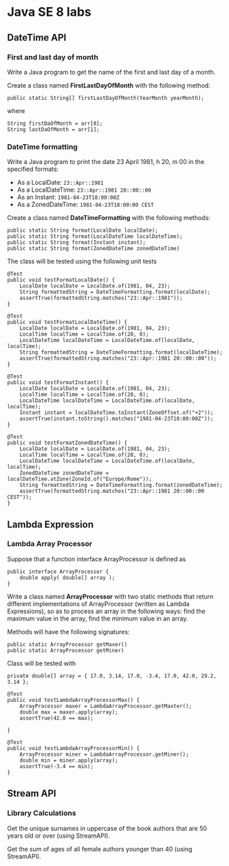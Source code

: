 # Java SE 8 labs
## DateTime API
### First and last day of month

Write a Java program to get the name of the first and last day of a month.

Create a class named **FirstLastDayOfMonth** with the following method:

```
public static String[] firstLastDayOfMonth(YearMonth yearMonth);
```
where

```
String firstDaOfMonth = arr[0];
String lastDaOfMonth = arr[1];
```


### DateTime formatting
Write a Java program to print the date 23 April 1981, h 20, m 00 in the specified formats:

- As a LocalDate: `23::Apr::1981`
- As a LocalDateTime: `23::Apr::1981 20::00::00`
- As an Instant: `1981-04-23T18:00:00Z`
- As a ZonedDateTime: `1981-04-23T18:00:00 CEST`

Create a class named **DateTimeFormatting** with the following methods:

```
public static String format(LocalDate localDate);
public static String format(LocalDateTime localDateTime);
public static String format(Instant instant);
public static String format(ZonedDateTime zonedDateTime)
```

The class will be tested using the following unit tests

```
@Test
public void testFormatLocalDate() {
    LocalDate localDate = LocalDate.of(1981, 04, 23);
    String formattedString = DateTimeFormatting.format(localDate);
    assertTrue(formattedString.matches("23::Apr::1981"));
}

@Test
public void testFormatLocalDateTime() {
    LocalDate localDate = LocalDate.of(1981, 04, 23);
    LocalTime localTime = LocalTime.of(20, 0);
    LocalDateTime localDateTime = LocalDateTime.of(localDate, localTime);
    String formattedString = DateTimeFormatting.format(localDateTime);
    assertTrue(formattedString.matches("23::Apr::1981 20::00::00"));
}

@Test
public void testFormatInstant() {
    LocalDate localDate = LocalDate.of(1981, 04, 23);
    LocalTime localTime = LocalTime.of(20, 0);
    LocalDateTime localDateTime = LocalDateTime.of(localDate, localTime);
    Instant instant = localDateTime.toInstant(ZoneOffset.of("+2"));
    assertTrue(instant.toString().matches("1981-04-23T18:00:00Z"));
}

@Test
public void testFormatZonedDateTime() {
    LocalDate localDate = LocalDate.of(1981, 04, 23);
    LocalTime localTime = LocalTime.of(20, 0);
    LocalDateTime localDateTime = LocalDateTime.of(localDate, localTime);
    ZonedDateTime zonedDateTime = localDateTime.atZone(ZoneId.of("Europe/Rome"));
    String formattedString = DateTimeFormatting.format(zonedDateTime);
    assertTrue(formattedString.matches("23::Apr::1981 20::00::00 CEST"));
}
```

## Lambda Expression

### Lambda Array Processor
Suppose that a function interface ArrayProcessor is defined as
```
public interface ArrayProcessor {
    double apply( double[] array );
}
```
Write a class named **ArrayProcessor** with two static methods that return different implementations of ArrayProcessor (written as Lambda Expressions), so as to  process an array in the following ways: find the maximum value in the array, find the minimum value in an array.

Methods will have the following signatures:

```
public static ArrayProcessor getMaxer()
public static ArrayProcessor getMiner)

```

Class will be tested with

```
private double[] array = { 17.0, 3.14, 17.0, -3.4, 17.0, 42.0, 29.2, 3.14 };

@Test
public void testLambdaArrayProcessorMax() {
    ArrayProcessor maxer = LambdaArrayProcessor.getMaxter();
    double max = maxer.apply(array);
    assertTrue(42.0 == max);
    
}

@Test
public void testLambdaArrayProcessorMin() {
    ArrayProcessor miner = LambdaArrayProcessor.getMiner();
    double min = miner.apply(array);
    assertTrue(-3.4 == min);
}
```

## Stream API

### Library Calculations

Get the unique surnames in uppercase of the book
authors that are 50 years old or over (using StreamAPI).

Get the sum of ages of all female authors younger than 40 (using StreamAPI).